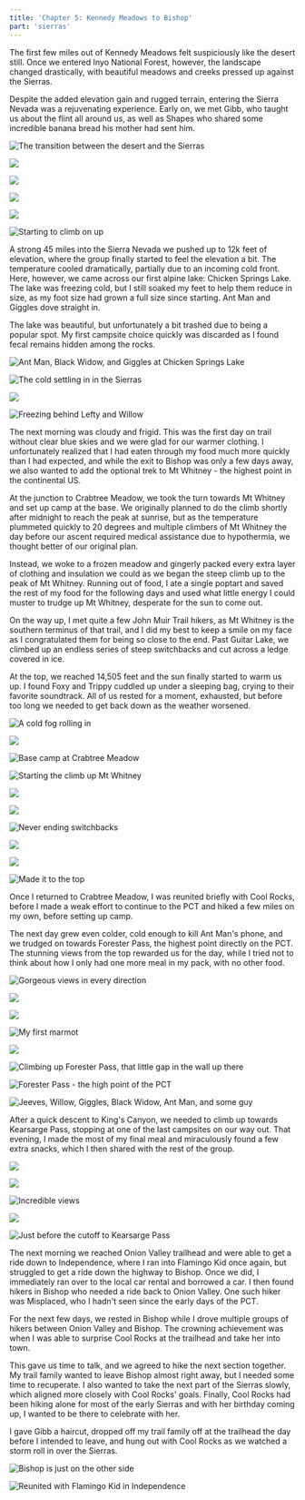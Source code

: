 ```yaml
---
title: 'Chapter 5: Kennedy Meadows to Bishop'
part: 'sierras'
---
```


<script lang="ts">
import Images from '$lib/components/Images.svelte';
</script>

The first few miles out of Kennedy Meadows felt suspiciously like the desert still. Once we entered Inyo National
Forest, however, the landscape changed drastically, with beautiful meadows and creeks pressed up against the Sierras.

Despite the added elevation gain and rugged terrain, entering the Sierra Nevada was a rejuvenating experience. Early
on, we met Gibb, who taught us about the flint all around us, as well as Shapes who shared some incredible banana bread
his mother had sent him.

![The transition between the desert and the Sierras](https://cdn.jeeveshikedthepct.com/images/edc9c735-f562-4209-c3e6-4367710aae00.jpeg)

![](https://cdn.jeeveshikedthepct.com/images/debeaef6-c8d9-4980-33fc-72b386ff3300.jpeg)

![](https://cdn.jeeveshikedthepct.com/images/01ec1b05-1780-401e-e730-c4282f6f9700.jpeg)

![](https://cdn.jeeveshikedthepct.com/images/589ba55c-d1f5-4fe2-337b-7c5e7c24f800.jpeg)

![](https://cdn.jeeveshikedthepct.com/images/f876dabe-689d-4092-f81a-de4cfc9a5d00.jpeg)

![Starting to climb on up](https://cdn.jeeveshikedthepct.com/images/5df33b79-1afd-472b-65bb-e40315c44300.jpeg)

A strong 45 miles into the Sierra Nevada we pushed up to 12k feet of elevation, where the group finally started to feel
the elevation a bit. The temperature cooled dramatically, partially due to an incoming cold front. Here, however, we
came across our first alpine lake: Chicken Springs Lake. The lake was freezing cold, but I still soaked my feet to help
them reduce in size, as my foot size had grown a full size since starting. Ant Man and Giggles dove straight in.

The lake was beautiful, but unfortunately a bit trashed due to being a popular spot. My first campsite choice quickly
was discarded as I found fecal remains hidden among the rocks.

![Ant Man, Black Widow, and Giggles at Chicken Springs Lake](https://cdn.jeeveshikedthepct.com/images/2b07ca64-10d7-4db7-f17b-d0355f9f9b00.jpeg)

![The cold settling in in the Sierras](https://cdn.jeeveshikedthepct.com/images/d0203d17-3c83-4ea4-0723-cfdbf3279400.jpeg)

![](https://cdn.jeeveshikedthepct.com/images/6cb33224-a5e4-4a09-9f78-71280bdda700.jpeg)

![Freezing behind Lefty and Willow](https://cdn.jeeveshikedthepct.com/images/8e0cd70f-db85-4e85-94cf-8f0297e61000.jpeg)

The next morning was cloudy and frigid. This was the first day on trail without clear blue skies and we were glad for
our warmer clothing. I unfortunately realized that I had eaten through my food much more quickly than I had expected,
and while the exit to Bishop was only a few days away, we also wanted to add the optional trek to Mt Whitney - the
highest point in the continental US.

At the junction to Crabtree Meadow, we took the turn towards Mt Whitney and set up camp at the base. We originally
planned to do the climb shortly after midnight to reach the peak at sunrise, but as the temperature plummeted quickly to
20 degrees and multiple climbers of Mt Whitney the day before our ascent required medical assistance due to hypothermia,
we thought better of our original plan.

Instead, we woke to a frozen meadow and gingerly packed every extra layer of clothing and insulation we could as we
began the steep climb up to the peak of Mt Whitney. Running out of food, I ate a single poptart and saved the rest of my
food for the following days and used what little energy I could muster to trudge up Mt Whitney, desperate for the sun to
come out.

On the way up, I met quite a few John Muir Trail hikers, as Mt Whitney is the southern terminus of that trail, and I did
my best to keep a smile on my face as I congratulated them for being so close to the end. Past Guitar Lake, we climbed
up an endless series of steep switchbacks and cut across a ledge covered in ice.

At the top, we reached 14,505 feet and the sun finally started to warm us up. I found Foxy and Trippy cuddled up under a
sleeping bag, crying to their favorite soundtrack. All of us rested for a moment, exhausted, but before too long we
needed to get back down as the weather worsened.

![A cold fog rolling in](https://cdn.jeeveshikedthepct.com/images/b31e3524-85a4-432c-c588-24748b009f00.jpeg)

![](https://cdn.jeeveshikedthepct.com/images/02099ec2-f4a4-44db-84d0-93f21fd59800.jpeg)

![Base camp at Crabtree Meadow](https://cdn.jeeveshikedthepct.com/images/566b080c-aca1-4f48-5f4d-ee6102923400.jpeg)

![Starting the climb up Mt Whitney](https://cdn.jeeveshikedthepct.com/images/0d7f53b1-b4d0-4dae-88ff-82b9f3238500.jpeg)

![](https://cdn.jeeveshikedthepct.com/images/a00a105e-bc41-4bb0-c552-98713bd23500.jpeg)

![](https://cdn.jeeveshikedthepct.com/images/efd4561a-cd76-48a1-3398-f4f0b914ea00.jpeg)

![Never ending switchbacks](https://cdn.jeeveshikedthepct.com/images/3fcbd2a3-6073-41dc-4102-0d36ee429400.jpeg)

![](https://cdn.jeeveshikedthepct.com/images/3781eb2c-61d6-484f-f8e1-34ef30553500.jpeg)

![](https://cdn.jeeveshikedthepct.com/images/a6d7c4dc-16e4-4129-d574-2ccfdb5a2a00.jpeg)

![Made it to the top](https://cdn.jeeveshikedthepct.com/images/d7da3dc6-5b96-481f-a10f-cd7de7a37600.jpeg)

Once I returned to Crabtree Meadow, I was reunited briefly with Cool Rocks, before I made a weak effort to continue to
the PCT and hiked a few miles on my own, before setting up camp.

The next day grew even colder, cold enough to kill Ant Man's phone, and we trudged on towards Forester Pass, the highest
point directly on the PCT. The stunning views from the top rewarded us for the day, while I tried not to think about how
I only had one more meal in my pack, with no other food.

![Gorgeous views in every direction](https://cdn.jeeveshikedthepct.com/images/3b814eb1-1cca-4018-9c60-3cf023f06a00.jpeg)

![](https://cdn.jeeveshikedthepct.com/images/981829ef-2dae-4df5-e289-9e1ff0082300.jpeg)

![](https://cdn.jeeveshikedthepct.com/images/2b8b6c1f-1fa4-4319-ad27-f1023524ad00.jpeg)

![My first marmot](https://cdn.jeeveshikedthepct.com/images/76e49250-ed50-4034-426d-660a2a814100.jpeg)

![](https://cdn.jeeveshikedthepct.com/images/a4d2d6ca-d453-4a57-bda6-60ab85b27e00.jpeg)

![Climbing up Forester Pass, that little gap in the wall up there](https://cdn.jeeveshikedthepct.com/images/c2b10a42-1023-48e5-ddc7-ff10e4cf6900.jpeg)

![Forester Pass - the high point of the PCT](https://cdn.jeeveshikedthepct.com/images/11a46f44-277d-4be7-8752-363dd99bca00.jpeg)

![Jeeves, Willow, Giggles, Black Widow, Ant Man, and some guy](https://cdn.jeeveshikedthepct.com/images/086c69f2-80d3-4ca8-89da-ca399fb45600.jpeg)

After a quick descent to King's Canyon, we needed to climb up towards Kearsarge Pass, stopping at one of the last
campsites on our way out. That evening, I made the most of my final meal and miraculously found a few extra snacks,
which I then shared with the rest of the group.

![](https://cdn.jeeveshikedthepct.com/images/19e83b9a-fe9a-4a0f-d6b6-d56aca8a8000.jpeg)

![](https://cdn.jeeveshikedthepct.com/images/b4c7adde-20c6-4b2f-fdf9-3c37ba344f00.jpeg)

![Incredible views](https://cdn.jeeveshikedthepct.com/images/67d77c05-6d7d-4e30-744f-f328d6c97600.jpeg)

![](https://cdn.jeeveshikedthepct.com/images/11990821-ccd7-4440-91ea-476c782e4d00.jpeg)

![Just before the cutoff to Kearsarge Pass](https://cdn.jeeveshikedthepct.com/images/02da0690-2f4d-4bc9-38ec-e80aa228d900.jpeg)

The next morning we reached Onion Valley trailhead and were able to get a ride down to Independence, where I ran into
Flamingo Kid once again, but struggled to get a ride down the highway to Bishop. Once we did, I immediately ran over to
the local car rental and borrowed a car. I then found hikers in Bishop who needed a ride back to Onion Valley. One such
hiker was Misplaced, who I hadn't seen since the early days of the PCT.

For the next few days, we rested in Bishop while I drove multiple groups of hikers between Onion Valley and Bishop. The
crowning achievement was when I was able to surprise Cool Rocks at the trailhead and take her into town.

This gave us time to talk, and we agreed to hike the next section together. My trail family wanted to leave Bishop
almost right away, but I needed some time to recuperate. I also wanted to take the next part of the Sierras slowly,
which aligned more closely with Cool Rocks' goals. Finally, Cool Rocks had been hiking alone for most of the early
Sierras and with her birthday coming up, I wanted to be there to celebrate with her.

I gave Gibb a haircut, dropped off my trail family off at the trailhead the day before I intended to leave, and hung out
with Cool Rocks as we watched a storm roll in over the Sierras.

![Bishop is just on the other side](https://cdn.jeeveshikedthepct.com/images/df5c6278-81ef-41ae-ed4d-795294c1f400.jpeg)

![Reunited with Flamingo Kid in Independence](https://cdn.jeeveshikedthepct.com/images/1d3d39f1-a94b-478b-aa16-3ddb387b8900.jpeg)
